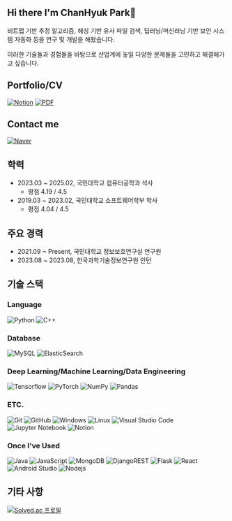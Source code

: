 ## Hi there I'm ChanHyuk Park👋

비트맵 기반 추정 알고리즘, 해싱 기반 유사 파일 검색, 딥러닝/머신러닝 기반 보안 시스템 자동화 등을 연구 및 개발을 해왔습니다.

이러한 기술들과 경험들을 바탕으로 산업계에 놓일 다양한 문제들을 고민하고 해결해가고 싶습니다.

## Portfolio/CV
[![Notion](https://img.shields.io/badge/Portfolio-F3F3F3.svg?style=for-the-badge&logo=notion&logoColor=black)](https://loving-ninja-d09.notion.site/2bdbcb4d269f4af98183d3885f2d08da)
[![PDF](https://img.shields.io/badge/CV-red?style=for-the-badge&logo=adobeacrobatreader&logoColor=white)](https://file.notion.so/f/f/89b5d547-cb19-4cfe-9908-58c07ed0b69f/6a5f648e-ebb2-49c4-b65e-547bb0dea3fc/%EB%B0%95%EC%B0%AC%ED%98%81_CV.pdf?table=block&id=15aecd02-1344-806c-bf15-fb2d97dd4b15&spaceId=89b5d547-cb19-4cfe-9908-58c07ed0b69f&expirationTimestamp=1734091200000&signature=-8rYm524OjzPet2RNBuNFBSvz0llVNn4shTfQTMw_lU&downloadName=%EB%B0%95%EC%B0%AC%ED%98%81_CV.pdf)




## Contact me
[![Naver](https://img.shields.io/badge/pbkpch@naver.com-03C75A?style=for-the-badge&logo=gmail&logoColor=white)](mailto:pbkpch@naver.com)

## 학력
- 2023.03 ~ 2025.02, 국민대학교 컴퓨터공학과 석사
    - 평점 4.19 / 4.5
- 2019.03 ~ 2023.02, 국민대학교 소프트웨어학부 학사
    - 평점 4.04 / 4.5

## 주요 경력
- 2021.09 ~ Present, 국민대학교 정보보호연구실 연구원
- 2023.08 ~ 2023.08, 한국과학기술정보연구원 인턴


## 기술 스택

### Language
![Python](https://img.shields.io/badge/python-3670A0?style=for-the-badge&logo=python&logoColor=ffdd54)
![C++](https://img.shields.io/badge/c++-%2300599C.svg?style=for-the-badge&logo=c%2B%2B&logoColor=white)

### Database
![MySQL](https://img.shields.io/badge/mysql-%2300f.svg?style=for-the-badge&logo=mysql&logoColor=white)
![ElasticSearch](https://img.shields.io/badge/-ElasticSearch-005571?style=for-the-badge&logo=elasticsearch)

### Deep Learning/Machine Learning/Data Engineering
![Tensorflow](https://img.shields.io/badge/TensorFlow-FF3F06?style=for-the-badge&logo=tensorflow&logoColor=white)
![PyTorch](https://img.shields.io/badge/PyTorch-EE4C2C?style=for-the-badge&logo=pytorch&logoColor=white)
![NumPy](https://img.shields.io/badge/NumPy-Scientific%20Computing-%23013243?logo=numpy&logoColor=white)
![Pandas](https://img.shields.io/badge/Pandas-Data%20Analysis-%23150458?logo=pandas&logoColor=white)

### ETC.
![Git](https://img.shields.io/badge/git-%23F05033.svg?style=for-the-badge&logo=git&logoColor=white)
![GitHub](https://img.shields.io/badge/github-%23121011.svg?style=for-the-badge&logo=github&logoColor=white)
![Windows](https://img.shields.io/badge/Windows-0078D6?style=for-the-badge&logo=windows&logoColor=white)
![Linux](https://img.shields.io/badge/Linux-FCC624?style=for-the-badge&logo=linux&logoColor=black)
![Visual Studio Code](https://img.shields.io/badge/Visual%20Studio%20Code-0078d7.svg?style=for-the-badge&logo=visual-studio-code&logoColor=white)
![Jupyter Notebook](https://img.shields.io/badge/jupyter-%23FA0F00.svg?style=for-the-badge&logo=jupyter&logoColor=white)
![Notion](https://img.shields.io/badge/Notion-F3F3F3.svg?style=for-the-badge&logo=notion&logoColor=black)

### Once I've Used
![Java](https://img.shields.io/badge/java-%23ED8B00.svg?style=for-the-badge&logo=openjdk&logoColor=white)
![JavaScript](https://img.shields.io/badge/javascript-%23323330.svg?style=for-the-badge&logo=javascript&logoColor=%23F7DF1E)
![MongoDB](https://img.shields.io/badge/MongoDB-%234ea94b.svg?style=for-the-badge&logo=mongodb&logoColor=white)
![DjangoREST](https://img.shields.io/badge/DJANGO-REST-ff1709?style=for-the-badge&logo=django&logoColor=white&color=ff1709&labelColor=gray)
![Flask](https://img.shields.io/badge/flask-%23000.svg?style=for-the-badge&logo=flask&logoColor=white)
![React](https://img.shields.io/badge/react-%2320232a.svg?style=for-the-badge&logo=react&logoColor=%2361DAFB)
![Android Studio](https://img.shields.io/badge/Android%20Studio-3DDC84.svg?style=for-the-badge&logo=android-studio&logoColor=white)
![Nodejs](https://img.shields.io/badge/node.js-339933?style=for-the-badge&logo=Node.js&logoColor=white)


 
## 기타 사항
[![Solved.ac 프로필](http://mazassumnida.wtf/api/v2/generate_badge?boj=pbkpch)](https://solved.ac/pbkpch)



